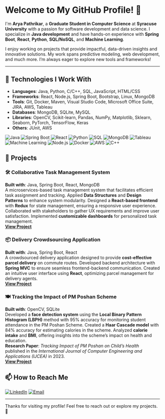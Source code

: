 # Welcome to My GitHub Profile! 👋  
I'm **Arya Pathrikar**, a **Graduate Student in Computer Science** at **Syracuse University** with a passion for software development and data science. I specialize in **Java development** and have hands-on experience with **Spring Boot**, **React**, **Python**, **SQL/NoSQL**, and **Machine Learning**.

I enjoy working on projects that provide impactful, data-driven insights and innovative solutions. My work spans predictive modeling, web development, and much more. I’m always eager to explore new tools and frameworks!

---

## 🔧 Technologies I Work With
- **Languages**: Java, Python, C/C++, SQL, JavaScript, HTML/CSS  
- **Frameworks**: React, Node.js, Spring Boot, Bootstrap, Linux, MongoDB  
- **Tools**: Git, Docker, Maven, Visual Studio Code, Microsoft Office Suite, JIRA, AWS, Tableau  
- **Databases**: MongoDB, SQLite, MySQL  
- **Libraries**: OpenCV, Scikit-learn, Pandas, NumPy, Matplotlib, Sklearn, Seaborn, PyTorch, TensorFlow, Keras  
- **Others**: JUnit, AWS  

![Java](https://img.shields.io/badge/-Java-007396?style=flat&logo=java)
![Spring Boot](https://img.shields.io/badge/-Spring%20Boot-6DB33F?style=flat&logo=spring-boot)
![React](https://img.shields.io/badge/-React-61DAFB?style=flat&logo=react)
![Python](https://img.shields.io/badge/-Python-3776AB?style=flat&logo=python)
![SQL](https://img.shields.io/badge/-SQL-4479A1?style=flat&logo=mysql)
![MongoDB](https://img.shields.io/badge/-MongoDB-47A248?style=flat&logo=mongodb)
![Tableau](https://img.shields.io/badge/-Tableau-E97627?style=flat&logo=tableau)
![Machine Learning](https://img.shields.io/badge/-Machine%20Learning-FF6F00?style=flat)
![Node.js](https://img.shields.io/badge/-Node.js-339933?style=flat&logo=node.js&logoColor=white)
![Docker](https://img.shields.io/badge/-Docker-2496ED?style=flat&logo=docker&logoColor=white)
![AWS](https://img.shields.io/badge/-AWS-FF9900?style=flat&logo=amazon-aws&logoColor=white)
![C++](https://img.shields.io/badge/-C%2B%2B-00599C?style=flat&logo=c%2B%2B&logoColor=white)



## 🚀 Projects

### 🛠️ Collaborative Task Management System  
**Built with**: Java, Spring Boot, React, MongoDB  
A microservices-based task management system that facilitates efficient task assignment and tracking. Applied **Data Structures** and **Design Patterns** to enhance system modularity. Designed a **React-based frontend** with **Redux** for state management, ensuring a responsive user experience. Collaborated with stakeholders to gather UX requirements and improve user satisfaction. Implemented **customizable dashboards** for personalized task management.  
[**View Project**](https://github.com/AryaPathrikar/collaborative-task-management-system)



### 📦 Delivery Crowdsourcing Application  
**Built with**: Java, Spring Boot, React  
A crowdsourced delivery application designed to provide **cost-effective parcel delivery** on commute routes. Developed backend architecture with **Spring MVC** to ensure seamless frontend-backend communication. Created an intuitive user interface using **React**, optimizing parcel management for delivery agents.  
[**View Project**](https://github.com/AryaPathrikar/crowd-sourced_delivery_system)



### 🍽️ Tracking the Impact of PM Poshan Scheme  
**Built with**: OpenCV, SQLite  
Developed a **face detection system** using the **Local Binary Pattern Histogram (LBPH)** method with 95% accuracy for monitoring student attendance in the PM Poshan Scheme. Created a **Haar Cascade model** with 84% accuracy for estimating calories in the scheme. Analyzed **calorie intake** and **BMI**, offering insights into the scheme’s impact on health and education.  
**Research Paper**: *Tracking Impact of PM Poshan on Child’s Health* published in the *International Journal of Computer Engineering and Applications (IJCEA)* in 2023.  
[**View Project**](https://github.com/AryaPathrikar/AI-based-health-tracker-SIH-)



## 📫 How to Reach Me

[![LinkedIn](https://img.shields.io/badge/-LinkedIn-0A66C2?style=flat&logo=linkedin&logoColor=white)](https://www.linkedin.com/in/arya-pathrikar/)
[![Email](https://img.shields.io/badge/-Email-D14836?style=flat&logo=gmail&logoColor=white)](mailto:aapathri@syr.edu)

---

Thanks for visiting my profile! Feel free to reach out or explore my projects. 🚀
